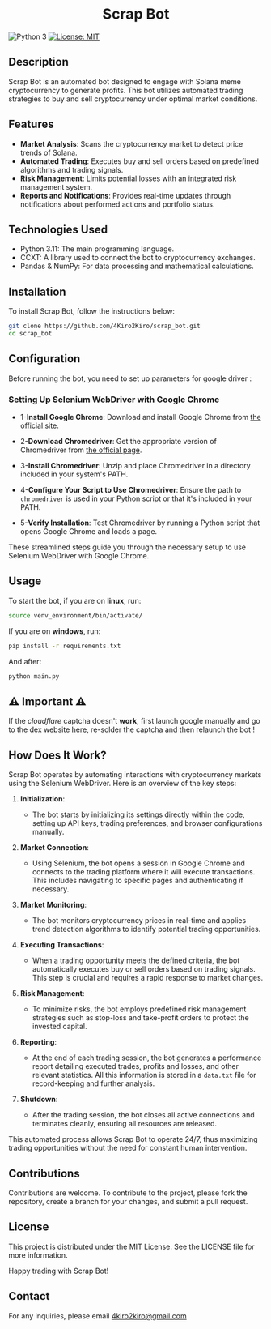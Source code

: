 <h1 align="center">Scrap Bot</h1>

![Python 3](https://img.shields.io/badge/python-3-blue.svg)
[![License: MIT](https://img.shields.io/badge/License-MIT-yellow.svg?style=flat-square)](https://opensource.org/licenses/MIT)

## Description
Scrap Bot is an automated bot designed to engage with Solana meme cryptocurrency to generate profits. This bot utilizes automated trading strategies to buy and sell cryptocurrency under optimal market conditions.

## Features
- **Market Analysis**: Scans the cryptocurrency market to detect price trends of Solana.
- **Automated Trading**: Executes buy and sell orders based on predefined algorithms and trading signals.
- **Risk Management**: Limits potential losses with an integrated risk management system.
- **Reports and Notifications**: Provides real-time updates through notifications about performed actions and portfolio status.

## Technologies Used
- Python 3.11: The main programming language.
- CCXT: A library used to connect the bot to cryptocurrency exchanges.
- Pandas & NumPy: For data processing and mathematical calculations.

## Installation
To install Scrap Bot, follow the instructions below:

```bash
git clone https://github.com/4Kiro2Kiro/scrap_bot.git
cd scrap_bot
```

## Configuration

Before running the bot, you need to set up parameters for google driver :

### Setting Up Selenium WebDriver with Google Chrome

- 1-**Install Google Chrome**:
   Download and install Google Chrome from [the official site](https://www.google.com/chrome/).

- 2-**Download Chromedriver**:
   Get the appropriate version of Chromedriver from [the official page](https://sites.google.com/chromium.org/driver/).

- 3-**Install Chromedriver**:
   Unzip and place Chromedriver in a directory included in your system's PATH.

- 4-**Configure Your Script to Use Chromedriver**:
   Ensure the path to `chromedriver` is used in your Python script or that it's included in your PATH.

- 5-**Verify Installation**:
   Test Chromedriver by running a Python script that opens Google Chrome and loads a page.

These streamlined steps guide you through the necessary setup to use Selenium WebDriver with Google Chrome.

## Usage

To start the bot, if you are on **linux**, run:

```bash
source venv_environment/bin/activate/
```

If you are on **windows**, run:

```bash
pip install -r requirements.txt
```

And after:

```bash
python main.py
```

## ⚠️ Important ⚠️

If the *cloudflare* captcha doesn't **work**, first launch google manually and go to the dex website [here](https://dexscreener.com/new-pairs), re-solder the captcha and then relaunch the bot !

## How Does It Work?

Scrap Bot operates by automating interactions with cryptocurrency markets using the Selenium WebDriver. Here is an overview of the key steps:

1. **Initialization**:
   - The bot starts by initializing its settings directly within the code, setting up API keys, trading preferences, and browser configurations manually.

2. **Market Connection**:
   - Using Selenium, the bot opens a session in Google Chrome and connects to the trading platform where it will execute transactions. This includes navigating to specific pages and authenticating if necessary.

3. **Market Monitoring**:
   - The bot monitors cryptocurrency prices in real-time and applies trend detection algorithms to identify potential trading opportunities.

4. **Executing Transactions**:
   - When a trading opportunity meets the defined criteria, the bot automatically executes buy or sell orders based on trading signals. This step is crucial and requires a rapid response to market changes.

5. **Risk Management**:
   - To minimize risks, the bot employs predefined risk management strategies such as stop-loss and take-profit orders to protect the invested capital.

6. **Reporting**:
   - At the end of each trading session, the bot generates a performance report detailing executed trades, profits and losses, and other relevant statistics. All this information is stored in a `data.txt` file for record-keeping and further analysis.

7. **Shutdown**:
   - After the trading session, the bot closes all active connections and terminates cleanly, ensuring all resources are released.

This automated process allows Scrap Bot to operate 24/7, thus maximizing trading opportunities without the need for constant human intervention.

## Contributions

Contributions are welcome. To contribute to the project, please fork the repository, create a branch for your changes, and submit a pull request.

## License

This project is distributed under the MIT License. See the LICENSE file for more information.

Happy trading with Scrap Bot!

## Contact

For any inquiries, please email 4kiro2kiro@gmail.com
